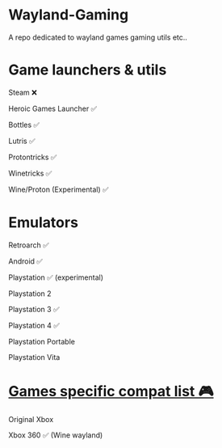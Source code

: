 # Wayland-Gaming

A repo dedicated to wayland games gaming utils etc..

# Game launchers & utils

Steam ❌

Heroic Games Launcher ✅

Bottles ✅

Lutris ✅

Protontricks ✅

Winetricks ✅

Wine/Proton (Experimental) ✅

# Emulators

Retroarch ✅

Android ✅

Playstation ✅ (experimental)

Playstation 2

Playstation 3 ✅

Playstation 4 ✅

Playstation Portable

Playstation Vita

# [Games specific compat list 🎮 ](https://github.com/Twig6943/Wayland-Gaming/blob/main/Games/README.MD)

Original Xbox 

Xbox 360 ✅ (Wine wayland)
